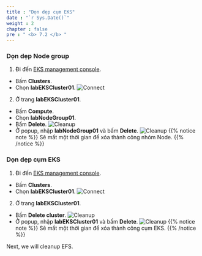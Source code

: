 ```yaml
---
title : "Dọn dẹp cụm EKS"
date : "`r Sys.Date()`"
weight : 2
chapter : false
pre : " <b> 7.2 </b> "
---
```


### Dọn dẹp Node group
1. Đi đến [EKS management console](https://console.aws.amazon.com/eks/home).
  - Bấm **Clusters**.
  - Chọn **labEKSCluster01**.
  ![Connect](/workshop-01-wordpress-deployment-on-eks/images/4.configure/ws01-configure12.png)

2. Ở trang **labEKSCluster01**.
  - Bấm **Compute**.
  - Chọn **labNodeGroup01**.
  - Bấm **Delete**.
  ![Cleanup](/workshop-01-wordpress-deployment-on-eks/images/7.cleanup/ws01-cleanup02.png)
  - Ở popup, nhập **labNodeGroup01** và bấm **Delete**.
  ![Cleanup](/workshop-01-wordpress-deployment-on-eks/images/7.cleanup/ws01-cleanup03.png)
  {{% notice note %}}
  Sẽ mất một thời gian để xóa thành công nhóm Node.
  {{% /notice %}}

### Dọn dẹp cụm EKS
1. Đi đến [EKS management console](https://console.aws.amazon.com/eks/home).
  - Bấm **Clusters**.
  - Chọn **labEKSCluster01**.
  ![Connect](/workshop-01-wordpress-deployment-on-eks/images/4.configure/ws01-configure12.png)

2. Ở trang **labEKSCluster01**.
  - Bấm **Delete cluster**.
  ![Cleanup](/workshop-01-wordpress-deployment-on-eks/images/7.cleanup/ws01-cleanup04.png)
  - Ở popup, nhập **labEKSCluster01** và bấm **Delete**.
  ![Cleanup](/workshop-01-wordpress-deployment-on-eks/images/7.cleanup/ws01-cleanup05.png)
  {{% notice note %}}
  Sẽ mất một thời gian để xóa thành công cụm EKS.
  {{% /notice %}}

Next, we will cleanup EFS.
